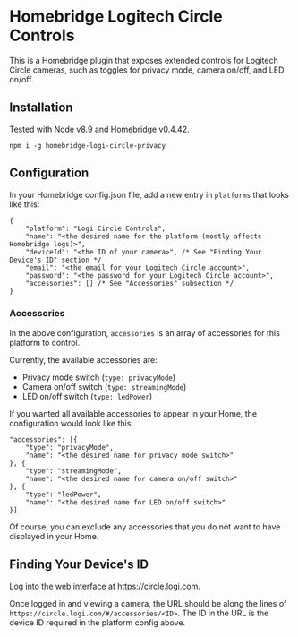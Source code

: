 # Homebridge Logitech Circle Controls

This is a Homebridge plugin that exposes extended controls for Logitech Circle cameras, such as toggles for privacy mode, camera on/off, and LED on/off.

## Installation

Tested with Node v8.9 and Homebridge v0.4.42.

```
npm i -g homebridge-logi-circle-privacy
```

## Configuration

In your Homebridge config.json file, add a new entry in `platforms` that looks like this:
```jsonc
{
    "platform": "Logi Circle Controls",
    "name": "<the desired name for the platform (mostly affects Homebridge logs)>",
    "deviceId": "<the ID of your camera>", /* See "Finding Your Device's ID" section */
    "email": "<the email for your Logitech Circle account>",
    "password": "<the password for your Logitech Circle account>",
    "accessories": [] /* See "Accessories" subsection */
}
```

### Accessories
In the above configuration, `accessories` is an array of accessories for this platform to control.

Currently, the available accessories are:
- Privacy mode switch (`type: privacyMode`)
- Camera on/off switch (`type: streamingMode`)
- LED on/off switch (`type: ledPower`)

If you wanted all available accessories to appear in your Home, the configuration would look like this:

```jsonc
"accessories": [{
    "type": "privacyMode",
    "name": "<the desired name for privacy mode switch>"
}, {
    "type": "streamingMode",
    "name": "<the desired name for camera on/off switch>"
}, {
    "type": "ledPower",
    "name": "<the desired name for LED on/off switch>"
}]
```

Of course, you can exclude any accessories that you do not want to have displayed in your Home.

## Finding Your Device's ID
Log into the web interface at https://circle.logi.com.

Once logged in and viewing a camera, the URL should be along the lines of `https://circle.logi.com/#/accessories/<ID>`. The ID in the URL is the device ID required in the platform config above.
